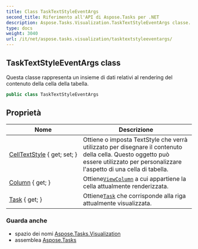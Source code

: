 ```yaml
---
title: Class TaskTextStyleEventArgs
second_title: Riferimento all'API di Aspose.Tasks per .NET
description: Aspose.Tasks.Visualization.TaskTextStyleEventArgs classe. Questa classe rappresenta un insieme di dati relativi al rendering del contenuto della cella della tabella.
type: docs
weight: 3040
url: /it/net/aspose.tasks.visualization/tasktextstyleeventargs/
---
```

## TaskTextStyleEventArgs class

Questa classe rappresenta un insieme di dati relativi al rendering del contenuto della cella della tabella.

```csharp
public class TaskTextStyleEventArgs
```

## Proprietà

| Nome | Descrizione |
| --- | --- |
| [CellTextStyle](../../aspose.tasks.visualization/tasktextstyleeventargs/celltextstyle/) { get; set; } | Ottiene o imposta TextStyle che verrà utilizzato per disegnare il contenuto della cella. Questo oggetto può essere utilizzato per personalizzare l'aspetto di una cella di tabella. |
| [Column](../../aspose.tasks.visualization/tasktextstyleeventargs/column/) { get; } | Ottiene[`ViewColumn`](../viewcolumn/) a cui appartiene la cella attualmente renderizzata. |
| [Task](../../aspose.tasks.visualization/tasktextstyleeventargs/task/) { get; } | Ottiene[`Task`](./task/) che corrisponde alla riga attualmente visualizzata. |

### Guarda anche

* spazio dei nomi [Aspose.Tasks.Visualization](../../aspose.tasks.visualization/)
* assemblea [Aspose.Tasks](../../)


